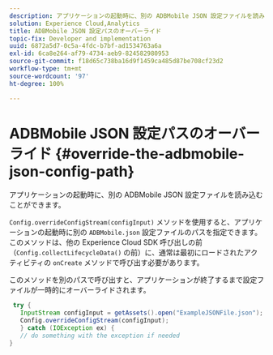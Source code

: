 ```yaml
---
description: アプリケーションの起動時に、別の ADBMobile JSON 設定ファイルを読み込むことができます。
solution: Experience Cloud,Analytics
title: ADBMobile JSON 設定パスのオーバーライド
topic-fix: Developer and implementation
uuid: 6872a5d7-0c5a-4fdc-b7bf-ad1534763a6a
exl-id: 6ca8e264-af79-4734-aeb9-824582980953
source-git-commit: f18d65c738ba16d9f1459ca485d87be708cf23d2
workflow-type: tm+mt
source-wordcount: '97'
ht-degree: 100%

---
```


# ADBMobile JSON 設定パスのオーバーライド {#override-the-adbmobile-json-config-path}

アプリケーションの起動時に、別の ADBMobile JSON 設定ファイルを読み込むことができます。

`Config.overrideConfigStream(configInput)` メソッドを使用すると、アプリケーションの起動時に別の `ADBMobile.json` 設定ファイルのパスを指定できます。このメソッドは、他の Experience Cloud SDK 呼び出しの前（`Config.collectLifecycleData()` の前）に、通常は最初にロードされたアクティビティの `onCreate` メソッドで呼び出す必要があります。

このメソッドを別のパスで呼び出すと、アプリケーションが終了するまで設定ファイルが一時的にオーバーライドされます。

```java
 try { 
   InputStream configInput = getAssets().open("ExampleJSONFile.json"); 
   Config.overrideConfigStream(configInput); 
   } catch (IOException ex) { 
   // do something with the exception if needed 
}
```
